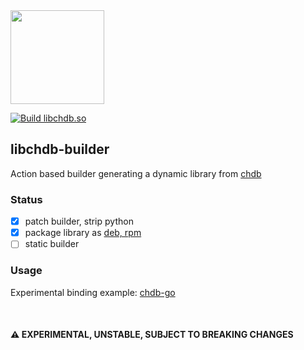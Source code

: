 <a href="https://chdb.fly.dev" target="_blank">
  <img src="https://user-images.githubusercontent.com/1423657/232511039-480548f7-2e51-4a33-949b-15e0a2a79d9c.png" width=150 />
</a>

[![Build libchdb.so](https://github.com/metrico/libchdb/actions/workflows/build_lib.yml/badge.svg)](https://github.com/metrico/libchdb/actions/workflows/build_lib.yml)

## libchdb-builder

Action based builder generating a dynamic library from [chdb](https://github.com/chdb-io/chdb)

### Status
- [x] patch builder, strip python
- [x] package library as [deb, rpm](https://github.com/metrico/libchdb/releases)
- [ ] static builder

### Usage
Experimental binding example: [chdb-go](https://github.com/chdb-io/chdb-go)

<br>

#### :warning: EXPERIMENTAL, UNSTABLE, SUBJECT TO BREAKING CHANGES
